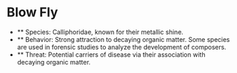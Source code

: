 # Blow Fly

- ** Species: Calliphoridae, known for their metallic shine.
- ** Behavior: Strong attraction to decaying organic matter. Some species are used in forensic studies to analyze the development of composers.
- ** Threat: Potential carriers of disease via their association with decaying organic matter.
